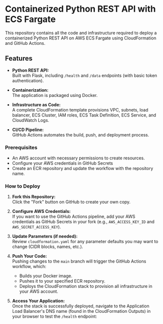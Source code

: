# Containerized Python REST API with ECS Fargate

This repository contains all the code and infrastructure required to deploy a containerized Python REST API on AWS ECS Fargate using CloudFormation and GitHub Actions.

## Features

- **Python REST API:**  
  Built with Flask, including `/health` and `/data` endpoints (with basic token authentication).

- **Containerization:**  
  The application is packaged using Docker.

- **Infrastructure as Code:**  
  A complete CloudFormation template provisions VPC, subnets, load balancer, ECS Cluster, IAM roles, ECS Task Definition, ECS Service, and CloudWatch Logs.

- **CI/CD Pipeline:**  
  GitHub Actions automates the build, push, and deployment process.

### Prerequisites

- An AWS account with necessary permissions to create resources.
- Configure your AWS credentials in GitHub Secrets
- Create an ECR repository and update the workflow with the repository name.

### How to Deploy

1. **Fork this Repository:**  
   Click the "Fork" button on GitHub to create your own copy.

2. **Configure AWS Credentials:**  
   If you want to use the GitHub Actions pipeline, add your AWS credentials as GitHub Secrets in your fork (e.g., `AWS_ACCESS_KEY_ID` and `AWS_SECRET_ACCESS_KEY`).

3. **Update Parameters (if needed):**  
   Review `cloudformation.yaml` for any parameter defaults you may want to change (CIDR blocks, names, etc.).

4. **Push Your Code:**  
   Pushing changes to the `main` branch will trigger the GitHub Actions workflow, which:
   - Builds your Docker image.
   - Pushes it to your specified ECR repository.
   - Deploys the CloudFormation stack to provision all infrastructure in your AWS account.

5. **Access Your Application:**  
   Once the stack is successfully deployed, navigate to the Application Load Balancer's DNS name (found in the CloudFormation Outputs) in your browser to test the `/health` endpoint:
